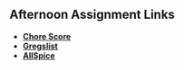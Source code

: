 ## Afternoon Assignment Links

* **[Chore Score](https://github.com/masonspacestation/chore_score_csharp)**
* **[Gregslist](https://github.com/masonspacestation/spring24_gregslist_csharp)**
* **[AllSpice](https://github.com/masonspacestation/all_spice_csharp)**
